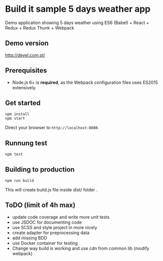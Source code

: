 # Build it sample 5 days weather app

Demo application showing 5 days weather using ES6 (Babel) + React + Redux + Redux Thunk + Webpack

## Demo version
http://devel.com.pl/

## Prerequisites

* Node.js 6+ is **required**, as the Webpack configuration files uses ES2015
extensively.

## Get started

```
npm install
npm start
```

Direct your browser to `http://localhost:8080`.

## Runnung test
```
npm test
```

## Building to production
```
npm run build
```
This will create build.js file inside dist/ folder .

## ToDO (limit of 4h max)
* update code coverage and write more unit tests
* use JSDOC for documenting code
* use SCSS and style project in more nicely
* create adapter for preprocessing data
* add missing BDD
* use Docker container for testing
* Change way build is working and use cdn from common lib (modify webpack)
